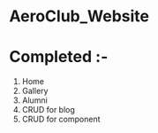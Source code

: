 # AeroClub_Website

# Completed :-

1) Home
2) Gallery
3) Alumni
3) CRUD for blog
4) CRUD for component
